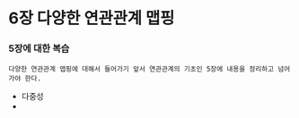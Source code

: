 # 6장 다양한 연관관계 맵핑

### 5장에 대한 복습

    다양한 연관관계 맵핑에 대해서 들어가기 앞서 연관관계의 기초인 5장에 내용을 정리하고 넘어가야 한다.

-  다중성
- 
